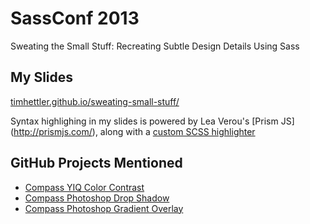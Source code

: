 # SassConf 2013


Sweating the Small Stuff: Recreating Subtle Design Details Using Sass

## My Slides

[timhettler.github.io/sweating-small-stuff/](timhettler.github.io/sweating-small-stuff/)

Syntax highlighing in my slides is powered by Lea Verou's [Prism JS] (http://prismjs.com/), along with a [custom SCSS highlighter](https://gist.github.com/timhettler/5121421)

## GitHub Projects Mentioned

* [Compass YIQ Color Contrast](https://github.com/timhettler/compass-yiq-color-contrast)
* [Compass Photoshop Drop Shadow](https://github.com/heygrady/compass-photoshop-drop-shadow)
* [Compass Photoshop Gradient Overlay](https://github.com/timhettler/compass-photoshop-gradient-overlay)